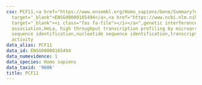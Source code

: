 ```yaml
---
csv: PCF11,<a href="https://www.ensembl.org/Homo_sapiens/Gene/Summary?db=core;g=ENSG00000165494"
  target="_blank">ENSG00000165494</a>,<a href="https://www.ncbi.nlm.nih.gov/pubmed/17216044"
  target="_blank"><i class="fas fa-file"></i></a>",genetic interference,functional
  association,HeLa, high throughput transcription profiling by microarray,nucleotide
  sequence identification,nucleotide sequence identification,transcriptional regulation,down-regulates
  activity
data_alias: PCF11
data_id: ENSG00000165494
data_numevidence: 1
data_species: Homo sapiens
data_taxid: '9606'
title: PCF11
---
```

